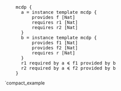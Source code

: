 
<pre class='mcdp' id='compact_example'>
    mcdp {
      a = instance template mcdp {
          provides f [Nat]
          requires r1 [Nat]
          requires r2 [Nat]
      }
      b = instance template mcdp {
          provides f1 [Nat]
          provides f2 [Nat]
          requires r [Nat]
      }
      r1 required by a ≼ f1 provided by b
      r2 required by a ≼ f2 provided by b
    }
</pre>

<render class='ndp_graph_expand'>`compact_example</render>
